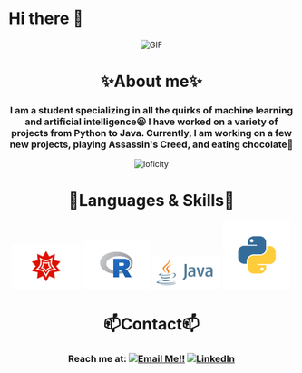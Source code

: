 # Hi there 👋
<div align="center">
<img hight="300" width="700" alt="GIF" align="center" src="https://github.com/blackcater/blackcater/raw/main/images/banner.gif">

# ✨About me✨

### I am a student specializing in all the quirks of machine learning and artificial intelligence😃 I have worked on a variety of projects from Python to Java. Currently, I am working on a few new projects, playing Assassin's Creed, and eating chocolate🍫
<p align="center">
<img alt="loficity" width="600px" src="https://github.com/HyunCafe/HyunCafe/raw/main/assests/loficity.gif"</img>
</p>

# 🌸Languages & Skills🌸
<div>
  <img src="https://github.com/aks7816/aks7816/blob/main/Wolfram_Mathematica-Logo.wine.png" alt="math" width="120" hight="50">
  <img src="https://github.com/aks7816/aks7816/blob/main/images.png" alt="R"  width="120" hight="50">
  <img src="https://github.com/aks7816/aks7816/blob/main/java-ar21.png" alt="Java"  width="120" hight="50">
  <img src="https://github.com/aks7816/aks7816/blob/main/python-programming-language.png" alt="Python"  width="120" hight="50">

</div>

# 📫Contact📫
### Reach me at:  <a href="mailto:aksheythac@gmail.com">![Email Me!!](https://img.shields.io/badge/Gmail-D14836?style=for-the-badge&logo=gmail&logoColor=white)</a> <a href=https://www.linkedin.com/in/aksheytha-chelikavada-81b97a1a2/>![LinkedIn](https://img.shields.io/badge/LinkedIn-0077B5?style=for-the-badge&logo=linkedin&logoColor=white)</a> 

<!--
**aks7816/aks7816** is a ✨ _special_ ✨ repository because its `README.md` (this file) appears on your GitHub profile.
<a href="#"><img align="center" src="https://github.com/blackcater/blackcater/raw/main/images/banner.gif" width="500 " height="500" /></a>

-->
